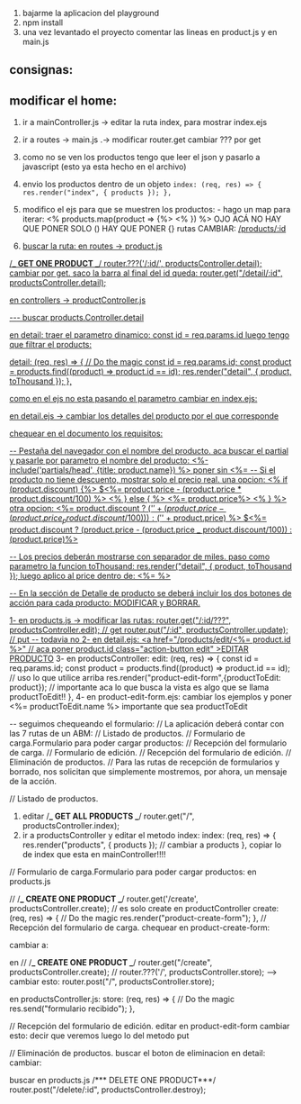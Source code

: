 1. bajarme la aplicacion del playground
2. npm install
3. una vez levantado el proyecto comentar las lineas en product.js y en main.js

## consignas:

## modificar el home:

1. ir a mainController.js -> editar la ruta index, para mostrar index.ejs
2. ir a routes -> main.js .-> modificar router.get cambiar ??? por get
3. como no se ven los productos tengo que leer el json y pasarlo a javascript (esto ya esta hecho en el archivo)
4. envio los productos dentro de un objeto
   `index: (req, res) => {
  res.render("index", { products });
},`
5. modifico el ejs para que se muestren los productos: - hago un map para iterar:
   <% products.map(product => {%>
   <% }) %>
   OJO ACÁ NO HAY QUE PONER SOLO () HAY QUE PONER {}
   rutas
   CAMBIAR: <a href="/products/detail/<%= product.id %>">
   /products/:id

6. buscar la ruta:
   en routes -> product.js

/**_ GET ONE PRODUCT _**/
router.???('/:id/', productsController.detail); cambiar por get. saco la barra al final del id
queda:
router.get("/detail/:id", productsController.detail);

en controllers -> productController.js

--- buscar products.Controller.detail

en detail: traer el parametro dinamico: const id = req.params.id
luego tengo que filtrar el products:

detail: (req, res) => {
// Do the magic
const id = req.params.id;
const product = products.find((product) => product.id == id);
res.render("detail", { product, toThousand });
},

como en el ejs no esta pasando el parametro cambiar en index.ejs:
<a href="/products/detail/<%= product.id %>">

en detail.ejs -> cambiar los detalles del producto por el que corresponde

chequear en el documento los requisitos:

-- Pestaña del navegador con el nombre del producto. aca buscar el partial y pasarle por parametro el nombre del producto:
<%- include('partials/head', {title: product.name}) %> poner sin <%=
-- Si el producto no tiene descuento, mostrar solo el precio real.
una opcion:
<% if (product.discount) {%>
$<%= product.price - (product.price * product.discount/100) %> 
<% } else { %> 
	<%= product.price%> 
<% } %>
otra opcion:
<%= product.discount ? ('$' + (product.price - (product.price _ product.discount / 100))) : ('$' + product.price) %>
$<%= product.discount ? (product.price - (product.price _ product.discount/100)) : (product.price)%>

-- Los precios deberán mostrarse con separador de miles.
paso como parametro la funcion toThousand: res.render("detail", { product, toThousand });
luego aplico al price dentro de: <%= %>

-- En la sección de Detalle de producto se deberá incluir los dos botones de acción para cada producto: MODIFICAR y BORRAR.

1- en products.js -> modificar las rutas:
router.get("/:id/???", productsController.edit); // get
router.put("/:id", productsController.update); // put -- todavia no
2- en detail.ejs:
<a href="/products/edit/<%= product.id %>" // aca poner product.id
class="action-button edit" >EDITAR PRODUCTO</a>
3- en productsController:
edit: (req, res) => {
const id = req.params.id;
const product = products.find((product) => product.id == id); // uso lo que utilice arriba
res.render("product-edit-form",{productToEdit: product}); // importante aca lo que busca la vista es algo que se llama productToEdit!!
},
4- en product-edit-form.ejs: cambiar los ejemplos y poner <%= productToEdit.name %> importante que sea productToEdit

-- seguimos chequeando el formulario:
// La aplicación deberá contar con las 7 rutas de un ABM:
// Listado de productos.
// Formulario de carga.Formulario para poder cargar productos:
// Recepción del formulario de carga.
// Formulario de edición.
// Recepción del formulario de edición.
// Eliminación de productos.
// Para las rutas de recepción de formularios y borrado, nos solicitan que simplemente mostremos, por ahora, un mensaje de la acción.

// Listado de productos.

1. editar /**_ GET ALL PRODUCTS _**/
   router.get("/", productsController.index);
2. ir a productsController y editar el metodo index:
   index: (req, res) => {
   res.render("products", { products }); // cambiar a products
   },
   copiar lo de index que esta en mainController!!!!

// Formulario de carga.Formulario para poder cargar productos:
en products.js

// /**_ CREATE ONE PRODUCT _**/
router.get('/create', productsController.create); // es solo create
en productController
create: (req, res) => {
// Do the magic
res.render("product-create-form");
},
// Recepción del formulario de carga. chequear en product-create-form: <form action="¿?" method="___">
cambiar a: <form action="/products" method="post">

en // /**_ CREATE ONE PRODUCT _**/
router.get("/create", productsController.create);
// router.???('/', productsController.store); --> cambiar esto:
router.post("/", productsController.store);

en productsController.js:
store: (req, res) => {
// Do the magic
res.send("formulario recibido");
},

// Recepción del formulario de edición.
editar en product-edit-form cambiar esto: decir que veremos luego lo del metodo put

<form action="/products/edit/<%= productToEdit.name %>" method="POST">

// Eliminación de productos.
buscar el boton de eliminacion en detail:
cambiar:

<form action="/products/delete/<%= product.id %>"
                method="POST"
                style="display: inline-flex"
              >
buscar en products.js
/*** DELETE ONE PRODUCT***/
router.post("/delete/:id", productsController.destroy);
